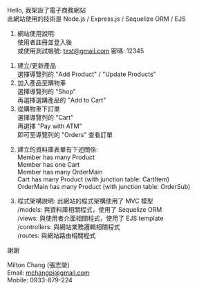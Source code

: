 Hello, 我架設了電子商務網站 <br>
此網站使用的技術是 Node.js / Express.js / Sequelize ORM / EJS

1. 網站使用說明:<br>
使用者註冊並登入後 <br>
或使用測試帳號: test@gmail.com 密碼: 12345<br>
1) 建立/更新產品 <br>
選擇導覽列的 "Add Product" / "Update Products" <br>
2) 加入產品至購物車 <br>
選擇導覽列的 "Shop"<br>
再選擇選購產品的 "Add to Cart"<br>
3) 從購物車下訂單<br>
選擇導覽列的 "Cart"<br>
再選擇 "Pay with ATM"<br>
即可至導覽列的 "Orders" 查看訂單<br>

2. 建立的資料庫表單有下述關係:<br>
Member has many Product<br>
Member has one Cart<br>
Member has many OrderMain<br>
Cart has many Product (with junction table: CartItem)<br>
OrderMain has many Product (with junction table: OrderSub)<br>

3. 程式架構說明:
此網站的程式架構使用了 MVC 模型<br>
/models: 與資料庫相關程式，使用了 Sequelize ORM<br>
/views:  與使用者介面相關程式，使用了 EJS template<br>
/controllers: 與網站業務邏輯相關程式<br>
/routes: 與網站路由相關程式<br>

謝謝

Milton Chang (張志榮)<br>
Email: mchangpi@gmail.com<br>
Mobile: 0933-879-224
